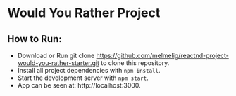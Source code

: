 # Would You Rather Project

## How to Run:

* Download or Run git clone https://github.com/melmelig/reactnd-project-would-you-rather-starter.git to clone this repository.
* Install all project dependencies with `npm install`.
* Start the development server with `npm start`.
* App can be seen at: http://localhost:3000.

